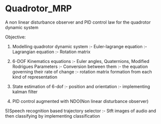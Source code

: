 # Quadrotor_MRP

A non linear disturbance observer and PID control law for the quadrotor dynamic system

Objective:

1) Modelling quadrotor dynamic system :- Euler-lagrange equation
                                      :- Lagrangian equation
                                      :- Rotation matrix
                                      
2) 6-DOF Kinematics equations         :- Euler angles, Quaternions, Modified Rodrigues Parameters
                                      :- Conversion between them 
                                      :- the equation governing their rate of change
                                      :- rotation matrix formation from each kind of representation

3) State estimation of 6-dof          :- position and orientation
                                      :- implementing kalman filter 
                             
4) PID control augmented with NDO(Non linear disturbance observer)


5)Speech recognition based trajectory selector  :- Stft images of audio and then classifying by implementing classification

